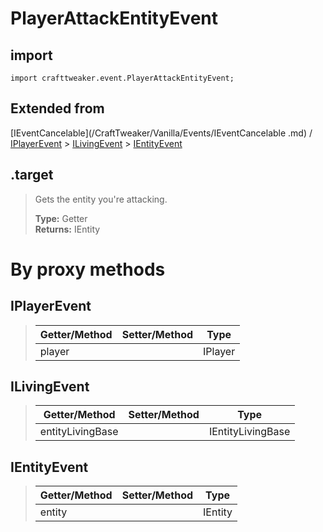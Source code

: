 # PlayerAttackEntityEvent

## import
`import crafttweaker.event.PlayerAttackEntityEvent;`

## Extended from
[IEventCancelable](/CraftTweaker/Vanilla/Events/IEventCancelable .md) / [IPlayerEvent](/CraftTweaker/Vanilla/Events/IPlayerEvent.md) > [ILivingEvent](/CraftTweaker/Vanilla/Events/ILivingEvent.md) > [IEntityEvent](CraftTweaker/Vanilla/Events/IEntityEvent.md)

## .target
> Gets the entity you're attacking.
>
> **Type:** Getter  
> **Returns:** IEntity

# By proxy methods

## IPlayerEvent
> | Getter/Method   | Setter/Method     | Type                  |
> |-----------------|-------------------|-----------------------|
> | player          |                   | IPlayer               |

## ILivingEvent
> | Getter/Method   | Setter/Method     | Type                  |
> |-----------------|-------------------|-----------------------|
> | entityLivingBase|                   | IEntityLivingBase     |

## IEntityEvent
> | Getter/Method   | Setter/Method     | Type                  |
> |-----------------|-------------------|-----------------------|
> | entity          |                   | IEntity               |